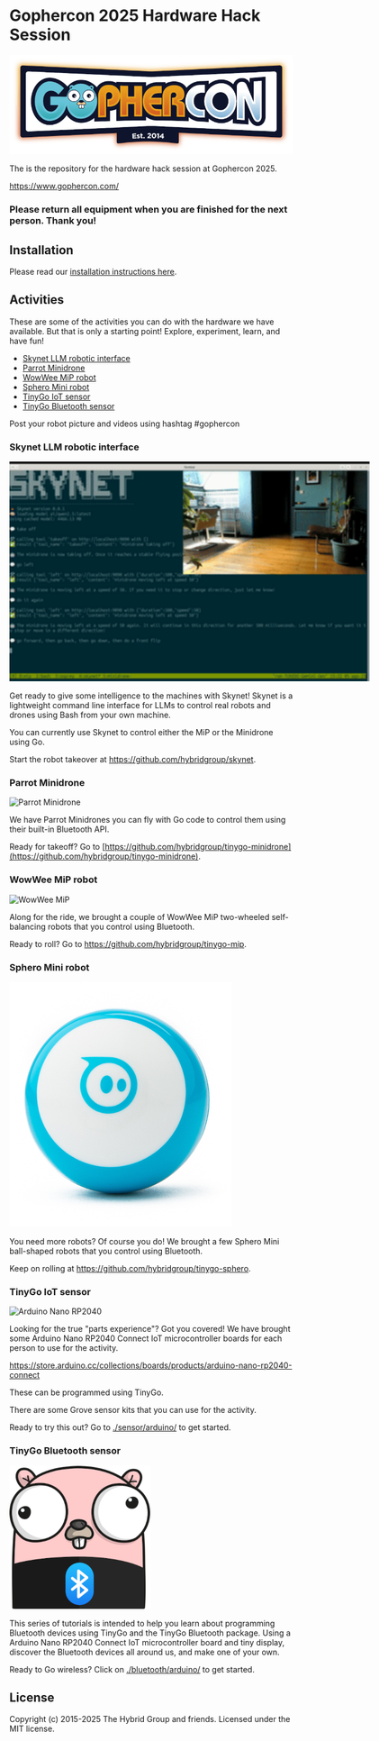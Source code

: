 # Gophercon 2025 Hardware Hack Session

![Gophercon logo](./images/gophercon-logo.png)

The is the repository for the hardware hack session at Gophercon 2025.

https://www.gophercon.com/

### Please return all equipment when you are finished for the next person. Thank you!

## Installation

Please read our [installation instructions here](./INSTALL.md).

## Activities

These are some of the activities you can do with the hardware we have available. But that is only a starting point! Explore, experiment, learn, and have fun!

- [Skynet LLM robotic interface](#skynet-llm-robotic-interface)
- [Parrot Minidrone](#parrot-minidrone)
- [WowWee MiP robot](#wowwee-mip-robot)
- [Sphero Mini robot](#sphero-mini-robot)
- [TinyGo IoT sensor](#tinygo-iot-sensor)
- [TinyGo Bluetooth sensor](#tinygo-bluetooth-sensor)

Post your robot picture and videos using hashtag #gophercon

### Skynet LLM robotic interface

<img src="https://github.com/hybridgroup/skynet/raw/main/images/skynet-minidrone.gif" style="width: 840px; min-width: 640px;" />

Get ready to give some intelligence to the machines with Skynet! Skynet is a lightweight command line interface for LLMs to control real robots and drones using Bash from your own machine.

You can currently use Skynet to control either the MiP or the Minidrone using Go.

Start the robot takeover at https://github.com/hybridgroup/skynet.

### Parrot Minidrone

![Parrot Minidrone](./images/minidrone.jpg)

We have Parrot Minidrones you can fly with Go code to control them using their built-in Bluetooth API.

Ready for takeoff? Go to [https://github.com/hybridgroup/tinygo-minidrone](https://github.com/hybridgroup/tinygo-minidrone).

### WowWee MiP robot

![WowWee MiP](./images/mip.png)

Along for the ride, we brought a couple of WowWee MiP two-wheeled self-balancing robots that you control using Bluetooth.

Ready to roll? Go to https://github.com/hybridgroup/tinygo-mip.

### Sphero Mini robot

![Sphero Mini](./images/sphero-mini.png)

You need more robots? Of course you do! We brought a few Sphero Mini ball-shaped robots that you control using Bluetooth.

Keep on rolling at https://github.com/hybridgroup/tinygo-sphero.

### TinyGo IoT sensor

![Arduino Nano RP2040](./sensor/arduino/assets/step6.jpg)

Looking for the true "parts experience"? Got you covered! We have brought some Arduino Nano RP2040 Connect IoT microcontroller boards for each person to use for the activity.

https://store.arduino.cc/collections/boards/products/arduino-nano-rp2040-connect

These can be programmed using TinyGo.

There are some Grove sensor kits that you can use for the activity.

Ready to try this out? Go to [./sensor/arduino/](./sensor/arduino/) to get started.

### TinyGo Bluetooth sensor

[![Go Bluetooth](./images/gobluetooth.png)](https://tinygo.org/bluetooth)

This series of tutorials is intended to help you learn about programming Bluetooth devices using TinyGo and the TinyGo Bluetooth package. Using a Arduino Nano RP2040 Connect IoT microcontroller board and tiny display, discover the Bluetooth devices all around us, and make one of your own.

Ready to Go wireless? Click on [./bluetooth/arduino/](./bluetooth/arduino/) to get started.

## License

Copyright (c) 2015-2025 The Hybrid Group and friends. Licensed under the MIT license.
